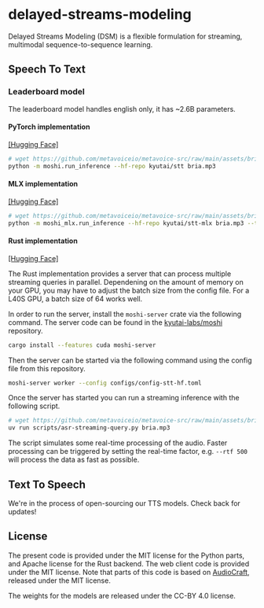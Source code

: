 # delayed-streams-modeling
Delayed Streams Modeling (DSM) is a flexible formulation for streaming, multimodal sequence-to-sequence learning.

## Speech To Text

### Leaderboard model
The leaderboard model handles english only, it has ~2.6B parameters.

#### PyTorch implementation
[[Hugging Face]](https://huggingface.co/kyutai/stt)

```bash
# wget https://github.com/metavoiceio/metavoice-src/raw/main/assets/bria.mp3
python -m moshi.run_inference --hf-repo kyutai/stt bria.mp3
```

#### MLX implementation
[[Hugging Face]](https://huggingface.co/kyutai/stt-mlx)

```bash
# wget https://github.com/metavoiceio/metavoice-src/raw/main/assets/bria.mp3
python -m moshi_mlx.run_inference --hf-repo kyutai/stt-mlx bria.mp3 --temp 0
```

#### Rust implementation
[[Hugging Face]](https://huggingface.co/kyutai/stt-candle)

The Rust implementation provides a server that can process multiple streaming
queries in parallel. Dependening on the amount of memory on your GPU, you may
have to adjust the batch size from the config file. For a L40S GPU, a batch size
of 64 works well.

In order to run the server, install the `moshi-server` crate via the following
command. The server code can be found in the
[kyutai-labs/moshi](https://github.com/kyutai-labs/moshi/tree/main/rust/moshi-server)
repository.
```bash
cargo install --features cuda moshi-server
```

Then the server can be started via the following command using the config file
from this repository.
```bash
moshi-server worker --config configs/config-stt-hf.toml
```

Once the server has started you can run a streaming inference with the following
script.
```bash
# wget https://github.com/metavoiceio/metavoice-src/raw/main/assets/bria.mp3
uv run scripts/asr-streaming-query.py bria.mp3
```

The script simulates some real-time processing of the audio. Faster processing
can be triggered by setting the real-time factor, e.g. `--rtf 500` will process
the data as fast as possible.

## Text To Speech

We're in the process of open-sourcing our TTS models. Check back for updates!

## License

The present code is provided under the MIT license for the Python parts, and Apache license for the Rust backend.
The web client code is provided under the MIT license.
Note that parts of this code is based on [AudioCraft](https://github.com/facebookresearch/audiocraft), released under
the MIT license.

The weights for the models are released under the CC-BY 4.0 license.
